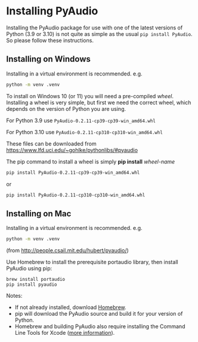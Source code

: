 # Installing PyAudio

Installing the PyAudio package for use with one of the latest versions of Python (3.9 or 3.10) is not quite as simple as the usual ```pip install PyAudio```.   So please follow these instructions.

## Installing on Windows

Installing in a virtual environment is recommended. e.g.

```sh
python -m venv .venv
```

To install on Windows 10 (or 11) you will need a pre-compiled *wheel*.  Installing a wheel is very simple, but first we need the correct wheel, which depends on the version of Python you are using.

For Python 3.9 use ```PyAudio‑0.2.11‑cp39‑cp39‑win_amd64.whl```

For Python 3.10 use ```PyAudio‑0.2.11‑cp310‑cp310‑win_amd64.whl```

These files can be downloaded from <https://www.lfd.uci.edu/~gohlke/pythonlibs/#pyaudio>

The pip command to install a wheel is simply **pip install** *wheel-name*

```sh
pip install PyAudio‑0.2.11‑cp39‑cp39‑win_amd64.whl
```
or

```sh
pip install PyAudio‑0.2.11‑cp310‑cp310‑win_amd64.whl
```

## Installing on Mac

Installing in a virtual environment is recommended. e.g.

```sh
python -m venv .venv
```

(from <http://people.csail.mit.edu/hubert/pyaudio/>)

 Use Homebrew to install the prerequisite portaudio library, then install PyAudio using pip:

    brew install portaudio
    pip install pyaudio 

Notes:

 * If not already installed, download [Homebrew](brew.sh).
 * pip will download the PyAudio source and build it for your version of Python.
 * Homebrew and building PyAudio also require installing the Command Line Tools for Xcode ([more information](https://github.com/Homebrew/homebrew/blob/master/share/doc/homebrew/Installation.md)).




